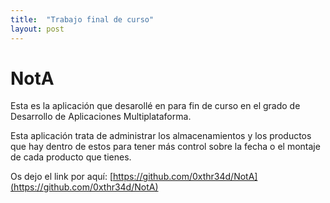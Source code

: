 ```yaml
---
title:  "Trabajo final de curso"
layout: post
---
```


# NotA

Esta es la aplicación que desarollé en para fin de curso en el grado de Desarrollo de Aplicaciones Multiplataforma.

Esta aplicación trata de administrar los almacenamientos y los productos que hay dentro de estos para tener más control sobre la fecha o el montaje de cada producto que tienes.

Os dejo el link por aquí: [https://github.com/0xthr34d/NotA](https://github.com/0xthr34d/NotA)